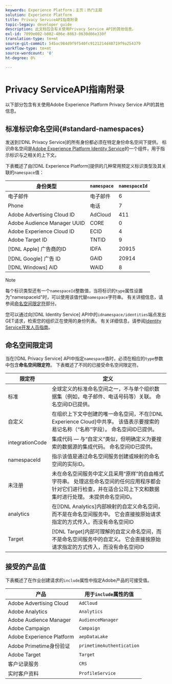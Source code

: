 ```yaml
---
keywords: Experience Platform；主页；热门主题
solution: Experience Platform
title: Privacy ServiceAPI指南附录
topic-legacy: developer guide
description: 此文档包含有关使用Privacy Service API的其他信息。
exl-id: 7099e002-b802-486e-8863-0630d66e330f
translation-type: tm+mt
source-git-commit: 545ac984d9f9f540fc9121214d40719f9a254379
workflow-type: tm+mt
source-wordcount: '0'
ht-degree: 0%

---
```


# Privacy ServiceAPI指南附录

以下部分包含有关使用Adobe Experience Platform Privacy Service API的其他信息。

## 标准标识命名空间{#standard-namespaces}

发送到[!DNL Privacy Service]的所有身份都必须在特定身份命名空间下提供。 标识命名空间是[Adobe Experience Platform Identity Service](../../identity-service/home.md)的一个组件，用于指示标识与之相关的上下文。

下表概述了由[!DNL Experience Platform]提供的几种常用预定义标识类型及其关联的`namespace`值：

| 身份类型 | `namespace` | `namespaceId` |
| --- | --- | --- |
| 电子邮件 | 电子邮件 | 6 |
| Phone | 电话 | 7 |
| Adobe Advertising Cloud ID | AdCloud | 411 |
| Adobe Audience Manager UUID | CORE | 0 |
| Adobe Experience Cloud ID | ECID | 4 |
| Adobe Target ID | TNTID | 9 |
| [!DNL Apple] 广告商的ID | IDFA | 20915 |
| [!DNL Google] 广告 ID | GAID | 20914 |
| [!DNL Windows] AID | WAID | 8 |

>[!NOTE]
>
>每个标识类型还有一个`namespaceId`整数值，当将标识的`type`属性设置为&quot;namespaceId&quot;时，可以使用该值代替`namespace`字符串。 有关详细信息，请参阅[命名空间限定符](#namespace-qualifiers)部分。

您可以通过向[!DNL Identity Service] API中的`idnamespace/identities`端点发出GET请求，检索您的组织正在使用的身份列表。 有关详细信息，请参阅[Identity Service开发人员指南](../../identity-service/api/getting-started.md)。

## 命名空间限定词

当在[!DNL Privacy Service] API中指定`namespace`值时，必须在相应的`type`参数中包含&#x200B;**命名空间限定符**。 下表概述了不同的已接受命名空间限定符。

| 限定符 | 定义 |
| --------- | ---------- |
| 标准 | 全球定义的标准命名空间之一，不与单个组织数据集（例如，电子邮件、电话号码等）关联。 命名空间ID已提供。 |
| 自定义 | 在组织上下文中创建的唯一命名空间，不在[!DNL Experience Cloud]中共享。 该值表示要搜索的易记名称（“名称”字段）。 命名空间ID已提供。 |
| integrationCode | 集成代码 — 与“自定义”类似，但明确定义为要搜索的数据源的集成代码。 命名空间ID已提供。 |
| namespaceId | 指示该值是通过命名空间服务创建或映射的命名空间的实际ID。 |
| 未注册 | 未在命名空间服务中定义且采用“原样”的自由格式字符串。 处理这些命名空间的任何应用程序都会针对它们进行检查，并在适合公司上下文和数据集时进行处理。 未提供命名空间ID。 |
| analytics | 在[!DNL Analytics]内部映射的自定义命名空间，而不是在命名空间服务中。 它会直接按原始请求指定的方式传入，而没有命名空间ID |
| Target | [!DNL Target]内部可理解的自定义命名空间，而不是命名空间服务中的自定义。 它会直接按原始请求指定的方式传入，而没有命名空间ID |

## 接受的产品值

下表概述了在作业创建请求的`include`属性中指定Adobe产品的可接受值。

| 产品 | 用于`include`属性的值 |
| --- | --- |
| Adobe Advertising Cloud | `AdCloud` |
| Adobe Analytics | `Analytics` |
| Adobe Audience Manager | `AudienceManager` |
| Adobe Campaign | `Campaign` |
| Adobe Experience Platform | `aepDataLake` |
| Adobe Primetime身份验证 | `primetimeAuthentication` |
| Adobe Target | `Target` |
| 客户记录服务 | `CRS` |
| 实时客户资料 | `ProfileService` |
